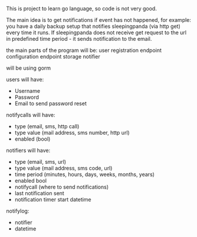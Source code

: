This is project to learn go language, so code is not very good.

The main idea is to get notifications if event has not happened, for example:
you have a daily backup setup that notifies sleepingpanda (via http get)
every time it runs. If sleepingpanda does not receive get request to the url
in predefined time period - it sends notification to the email.

the main parts of the program will be:
user registration
endpoint configuration
endpoint storage
notifier

will be using gorm

users will have:
  * Username
  * Password
  * Email to send password reset

notifycalls will have:
  * type (email, sms, http call)
  * type value (mail address, sms number, http url)
  * enabled (bool)

notifiers will have:
  * type (email, sms, url)
  * type value (mail address, sms code, url)
  * time period (minutes, hours, days, weeks, months, years)
  * enabled bool
  * notifycall (where to send notifications)
  * last notification sent 
  * notification timer start datetime

notifylog:
  * notifier
  * datetime
